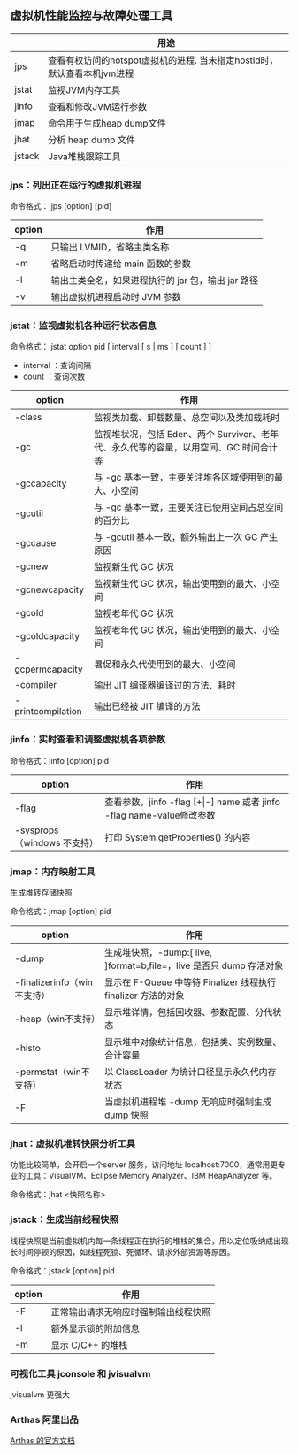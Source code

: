## 虚拟机性能监控与故障处理工具

|        | 用途                                                         |
| ------ | ------------------------------------------------------------ |
| jps    | 查看有权访问的hotspot虚拟机的进程. 当未指定hostid时，默认查看本机jvm进程 |
| jstat  | 监视JVM内存工具                                              |
| jinfo  | 查看和修改JVM运行参数                                        |
| jmap   | 命令用于生成heap dump文件                                    |
| jhat   | 分析 heap dump 文件                                          |
| jstack | Java堆栈跟踪工具                                             |

### jps：列出正在运行的虚拟机进程

命令格式： jps [option] [pid]

| option | 作用                                               |
| ------ | -------------------------------------------------- |
| -q     | 只输出 LVMID，省略主类名称                         |
| -m     | 省略启动时传递给 main 函数的参数                   |
| -l     | 输出主类全名，如果进程执行的 jar 包，输出 jar 路径 |
| -v     | 输出虚拟机进程启动时 JVM 参数                      |

### jstat：监视虚拟机各种运行状态信息

命令格式： jstat option pid [ interval [ s | ms ] [ count ] ] 

- interval ：查询间隔
- count ：查询次数

| option            | 作用                                                         |
| ----------------- | ------------------------------------------------------------ |
| -class            | 监视类加载、卸载数量、总空间以及类加载耗时                   |
| -gc               | 监视堆状况，包括 Eden、两个 Survivor、老年代、永久代等的容量，以用空间、GC 时间合计等 |
| -gccapacity       | 与 -gc 基本一致，主要关注堆各区域使用到的最大、小空间        |
| -gcutil           | 与 -gc 基本一致，主要关注已使用空间占总空间的百分比          |
| -gccause          | 与 -gcutil 基本一致，额外输出上一次 GC 产生原因              |
| -gcnew            | 监视新生代 GC 状况                                           |
| -gcnewcapacity    | 监视新生代 GC 状况，输出使用到的最大、小空间                 |
| -gcold            | 监视老年代 GC 状况                                           |
| -gcoldcapacity    | 监视老年代 GC 状况，输出使用到的最大、小空间                 |
| -gcpermcapacity   | 暑促和永久代使用到的最大、小空间                             |
| -compiler         | 输出 JIT 编译器编译过的方法、耗时                            |
| -printcompilation | 输出已经被 JIT 编译的方法                                    |

### jinfo：实时查看和调整虚拟机各项参数

命令格式：jinfo [option] pid

| option                      | 作用                                                         |
| --------------------------- | ------------------------------------------------------------ |
| -flag                       | 查看参数，jinfo -flag [+\|-] name 或者 jinfo -flag name-value修改参数 |
| -sysprops（windows 不支持） | 打印 System.getProperties() 的内容                           |

### jmap：内存映射工具

生成堆转存储快照

命令格式：jmap [option] pid

| option                      | 作用                                                         |
| --------------------------- | ------------------------------------------------------------ |
| -dump                       | 生成堆快照，-dump:[ live,  ]format=b,file=<filename>，live 是否只 dump 存活对象 |
| -finalizerinfo（win不支持） | 显示在 F-Queue 中等待 Finalizer 线程执行 finalizer 方法的对象 |
| -heap（win不支持）          | 显示堆详情，包括回收器、参数配置、分代状态                   |
| -histo                      | 显示堆中对象统计信息，包括类、实例数量、合计容量             |
| -permstat（win不支持）      | 以 ClassLoader 为统计口径显示永久代内存状态                  |
| -F                          | 当虚拟机进程堆 -dump 无响应时强制生成 dump 快照              |

### jhat：虚拟机堆转快照分析工具

功能比较简单，会开启一个server 服务，访问地址 localhost:7000，通常用更专业的工具：VisualVM、Eclipse Memory Analyzer、IBM HeapAnalyzer 等。

命令格式：jhat <快照名称>

### jstack：生成当前线程快照

线程快照是当前虚拟机内每一条线程正在执行的堆栈的集合，用以定位吸纳成出现长时间停顿的原因，如线程死锁、死循环、请求外部资源等原因。

命令格式：jstack [option] pid

| option | 作用                                 |
| ------ | ------------------------------------ |
| -F     | 正常输出请求无响应时强制输出线程快照 |
| -l     | 额外显示锁的附加信息                 |
| -m     | 显示 C/C++ 的堆栈                    |

### 可视化工具  jconsole  和  jvisualvm

jvisualvm 更强大

### Arthas 阿里出品

[Arthas 的官方文档](https://alibaba.github.io/arthas/install-detail.html)